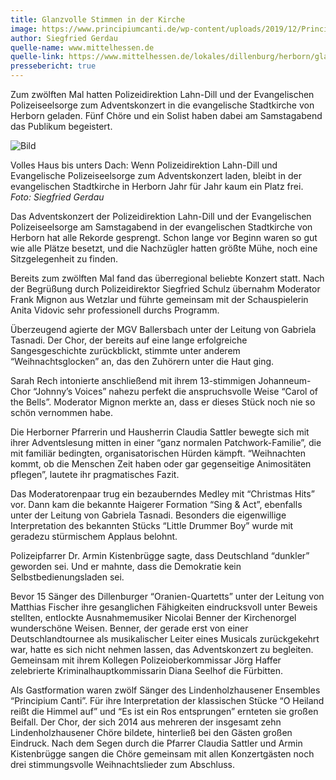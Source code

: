 ```yaml
---
title: Glanzvolle Stimmen in der Kirche
image: https://www.principiumcanti.de/wp-content/uploads/2019/12/Principium_Canti_Herborn_Auftritt-960x720.jpg
author: Siegfried Gerdau
quelle-name: www.mittelhessen.de
quelle-link: https://www.mittelhessen.de/lokales/dillenburg/herborn/glanzvolle-stimmen-in-der-kirche_20848614
pressebericht: true
---
```


Zum zwölften Mal hatten Polizeidirektion Lahn-Dill und der Evangelischen Polizeiseelsorge zum Adventskonzert in die evangelische Stadtkirche von Herborn geladen. Fünf Chöre und ein Solist haben dabei am Samstagabend das Publikum begeistert.

![Bild](https://www.principiumcanti.de/wp-content/uploads/2019/12/Principium_Canti_Herborn_Abschlusslied.jpg)

Volles Haus bis unters Dach: Wenn Polizeidirektion Lahn-Dill und Evangelische Polizeiseelsorge zum Adventskonzert laden, bleibt in der evangelischen Stadtkirche in Herborn Jahr für Jahr kaum ein Platz frei.
<br/>*Foto: Siegfried Gerdau*

Das Adventskonzert der Polizeidirektion Lahn-Dill und der Evangelischen Polizeiseelsorge am Samstagabend in der evangelischen Stadtkirche von Herborn hat alle Rekorde gesprengt. Schon lange vor Beginn waren so gut wie alle Plätze besetzt, und die Nachzügler hatten größte Mühe, noch eine Sitzgelegenheit zu finden.


Bereits zum zwölften Mal fand das überregional beliebte Konzert statt. Nach der Begrüßung durch Polizeidirektor Siegfried Schulz übernahm Moderator Frank Mignon aus Wetzlar und führte gemeinsam mit der Schauspielerin Anita Vidovic sehr professionell durchs Programm.

Überzeugend agierte der MGV Ballersbach unter der Leitung von Gabriela Tasnadi. Der Chor, der bereits auf eine lange erfolgreiche Sangesgeschichte zurückblickt, stimmte unter anderem “Weihnachtsglocken” an, das den Zuhörern unter die Haut ging.

Sarah Rech intonierte anschließend mit ihrem 13-stimmigen Johanneum-Chor “Johnny’s Voices” nahezu perfekt die anspruchsvolle Weise “Carol of the Bells”. Moderator Mignon merkte an, dass er dieses Stück noch nie so schön vernommen habe.


Die Herborner Pfarrerin und Hausherrin Claudia Sattler bewegte sich mit ihrer Adventslesung mitten in einer “ganz normalen Patchwork-Familie”, die mit familiär bedingten, organisatorischen Hürden kämpft. “Weihnachten kommt, ob die Menschen Zeit haben oder gar gegenseitige Animositäten pflegen”, lautete ihr pragmatisches Fazit.


Das Moderatorenpaar trug ein bezauberndes Medley mit “Christmas Hits” vor. Dann kam die bekannte Haigerer Formation “Sing & Act”, ebenfalls unter der Leitung von Gabriela Tasnadi. Besonders die eigenwillige Interpretation des bekannten Stücks “Little Drummer Boy” wurde mit geradezu stürmischem Applaus belohnt.

Polizeipfarrer Dr. Armin Kistenbrügge sagte, dass Deutschland “dunkler” geworden sei. Und er mahnte, dass die Demokratie kein Selbstbedienungsladen sei.

Bevor 15 Sänger des Dillenburger “Oranien-Quartetts” unter der Leitung von Matthias Fischer ihre gesanglichen Fähigkeiten eindrucksvoll unter Beweis stellten, entlockte Ausnahmemusiker Nicolai Benner der Kirchenorgel wunderschöne Weisen. Benner, der gerade erst von einer Deutschlandtournee als musikalischer Leiter eines Musicals zurückgekehrt war, hatte es sich nicht nehmen lassen, das Adventskonzert zu begleiten. Gemeinsam mit ihrem Kollegen Polizeioberkommissar Jörg Haffer zelebrierte Kriminalhauptkommissarin Diana Seelhof die Fürbitten.

Als Gastformation waren zwölf Sänger des Lindenholzhausener Ensembles “Principium Canti”. Für ihre Interpretation der klassischen Stücke “O Heiland reißt die Himmel auf” und “Es ist ein Ros entsprungen” ernteten sie großen Beifall. Der Chor, der sich 2014 aus mehreren der insgesamt zehn Lindenholzhausener Chöre bildete, hinterließ bei den Gästen großen Eindruck. Nach dem Segen durch die Pfarrer Claudia Sattler und Armin Kistenbrügge sangen die Chöre gemeinsam mit allen Konzertgästen noch drei stimmungsvolle Weihnachtslieder zum Abschluss.